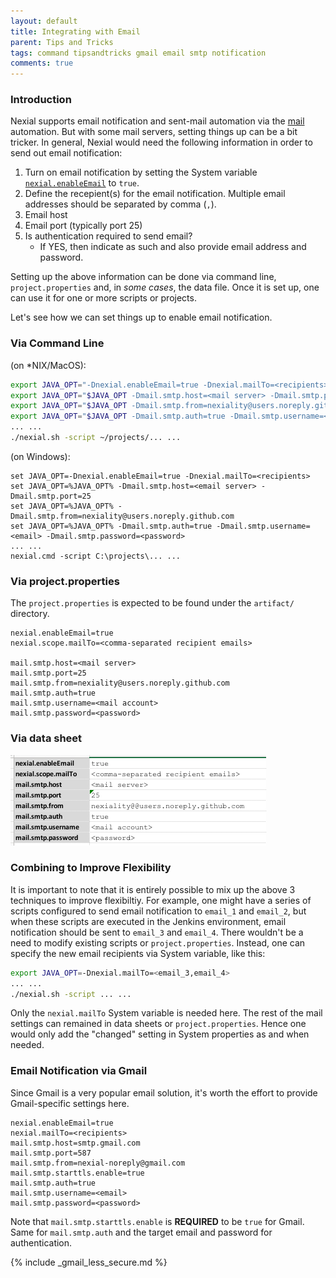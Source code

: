 ```yaml
---
layout: default
title: Integrating with Email
parent: Tips and Tricks
tags: command tipsandtricks gmail email smtp notification
comments: true
---
```



### Introduction
Nexial supports email notification and sent-mail automation via the [mail](../commands/mail/index) automation.  But
with some mail servers, setting things up can be a bit tricker.  In general, Nexial would need the following information
in order to send out email notification:

1. Turn on email notification by setting the System variable [`nexial.enableEmail`](../systemvars/index#nexia.enableEmail) 
   to `true`.
2. Define the recepient(s) for the email notification.  Multiple email addresses should be separated by comma (`,`).
3. Email host
4. Email port (typically port 25)
5. Is authentication required to send email?
   - If YES, then indicate as such and also provide email address and password.

Setting up the above information can be done via command line, `project.properties` and, in _some cases_, the data
file. Once it is set up, one can use it for one or more scripts or projects.

Let's see how we can set things up to enable email notification.

### Via Command Line

(on *NIX/MacOS):<br/>
```bash
export JAVA_OPT="-Dnexial.enableEmail=true -Dnexial.mailTo=<recipients> "
export JAVA_OPT="$JAVA_OPT -Dmail.smtp.host=<mail server> -Dmail.smtp.port=25 "
export JAVA_OPT="$JAVA_OPT -Dmail.smtp.from=nexiality@users.noreply.github.com "
export JAVA_OPT="$JAVA_OPT -Dmail.smtp.auth=true -Dmail.smtp.username=<email> -Dmail.smtp.password=<password>"
... ...
./nexial.sh -script ~/projects/... ...
```

(on Windows):<br/>
```batch
set JAVA_OPT=-Dnexial.enableEmail=true -Dnexial.mailTo=<recipients> 
set JAVA_OPT=%JAVA_OPT% -Dmail.smtp.host=<email server> -Dmail.smtp.port=25 
set JAVA_OPT=%JAVA_OPT% -Dmail.smtp.from=nexiality@users.noreply.github.com  
set JAVA_OPT=%JAVA_OPT% -Dmail.smtp.auth=true -Dmail.smtp.username=<email> -Dmail.smtp.password=<password>   
... ...
nexial.cmd -script C:\projects\... ...
```

### Via project.properties
The `project.properties` is expected to be found under the `artifact/` directory.

```properties
nexial.enableEmail=true
nexial.scope.mailTo=<comma-separated recipient emails>

mail.smtp.host=<mail server>
mail.smtp.port=25
mail.smtp.from=nexiality@users.noreply.github.com
mail.smtp.auth=true
mail.smtp.username=<mail account>
mail.smtp.password=<password>
```


### Via data sheet
![](image/IntegratingNexialWithEmail_01.png)<br/>


### Combining to Improve Flexibility
It is important to note that it is entirely possible to mix up the above 3 techniques to improve flexibiltiy.  For 
example, one might have a series of scripts configured to send email notification to `email_1` and `email_2`,
but when these scripts are executed in the Jenkins environment, email notification should be sent to `email_3` and
`email_4`.  There wouldn't be a need to modify existing scripts or `project.properties`.  Instead, one can specify
the new email recipients via System variable, like this:

```bash
export JAVA_OPT=-Dnexial.mailTo=<email_3,email_4>
... ...
./nexial.sh -script ... ...
```

Only the `nexial.mailTo` System variable is needed here.  The rest of the mail settings can remained in data sheets or
`project.properties`.  Hence one would only add the "changed" setting in System properties as and when needed.


### Email Notification via Gmail
Since Gmail is a very popular email solution, it's worth the effort to provide Gmail-specific settings here.

```properties
nexial.enableEmail=true
nexial.mailTo=<recipients>
mail.smtp.host=smtp.gmail.com
mail.smtp.port=587
mail.smtp.from=nexial-noreply@gmail.com
mail.smtp.starttls.enable=true
mail.smtp.auth=true
mail.smtp.username=<email>
mail.smtp.password=<password>
```

Note that `mail.smtp.starttls.enable` is **REQUIRED** to be `true` for Gmail.  Same for `mail.smtp.auth` and the 
target email and password for authentication.

{% include _gmail_less_secure.md %}
